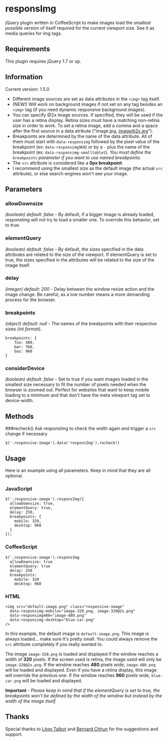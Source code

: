 responsImg
==========

jQuery plugin written in CoffeeScript to make images load the smallest possible version of itself required for the current viewport size. See it as media queries for img tags.

Requirements
------------

This plugin requires jQuery 1.7 or up.


Information
-----------

Current version: 1.5.0

- Different image sources are set as data attributes in the `<img>` tag itself.
- (NEW!) Will work on background images if not set on any tag besides an `<img>` tag (if you need dynamic responsive background images).
- You can specify @2x image sources. If specified, they will be used if the user has a retina display. Retina sizes must have a matching non-retina size in order to work. To set a retina image, add a comma and a space after the first source in a data atribute ("image.jpg, image@2x.jpg").
- Breakpoints are determined by the name of the data attribute. All of them must start with `data-responsimg` followed by the pixel value of the breakpoint (ex: `data-responsimg960`) or by a `-` plus the name of the breakpoint (ex: `data-responsimg-smalltablet`). *You must define the `breakpoints` parameter if you want to use named breakpoints.*
- The `src` attribute is considered like a **0px breakpoint**.
- I recommend using the smallest size as the default image (the actual `src` attribute), or else search engines won't see your image.

Parameters
----------

### allowDownsize
*(boolean) default: false* - By default, if a bigger image is already loaded, responsImg will not try to load a smaller one. To override this behavior, set to true.

### elementQuery
*(boolean) default: false* - By default, the sizes specified in the data attributes are related to the size of the viewport. If elementQuery is set to true, the sizes specified in the attributes will be related to the size of the image itself.

### delay
*(integer) default: 200* - Delay between the window resize action and the image change. Be careful, as a low number means a more demanding process for the browser.

### breakpoints
*(object) default: null* - The names of the breakpoints with their respective sizes *(int format)*.

    breakpoints: {
    	foo: 480,
    	bar: 768,
    	baz: 960
    }

### considerDevice
*(boolean) default: false* - Set to true if you want images loaded in the smallest size necessary to fit the number of pixels needed when the browser is zoomed out. Perfect for websites that want to keep mobile loading to a minimum and that don't have the meta viewport tag set to device-width.

Methods
-------

###recheck()
Ask responsImg to check the width again and trigger a `src` change if necessary

    $('.responsive-image').data('responsImg').recheck()
   

Usage
-----

Here is an example using all parameters. Keep in mind that they are all optional.

### JavaScript
	$('.responsive-image').responsImg({
	  allowDownsize: true,
	  elementQuery: true,
	  delay: 250,
	  breakpoints: {
	    mobile: 320,
	    desktop: 960
	  }
	});

### CoffeeScript
	$('.responsive-image').responsImg
	  allowDownsize: true
	  elementQuery: true
	  delay: 250
	  breakpoints:
	    mobile: 320
	    desktop: 960

### HTML
	<img src="default-image.png" class="responsive-image"
	  data-responsimg-mobile="image-320.png, image-320@2x.png"
      data-responsimg480="image-480.png"
      data-responsimg-desktop="blue-car.png"
    />
    
In this example, the default image is `default-image.png`. This image is always loaded… make sure it's pretty small. You could always remove the `src` attribute completely if you really wanted to.

The image `image-320.png` is loaded and displayed if the window reaches a width of **320** pixels. If the screen used is retina, the image used will only be `image-320@2x.png`. If the window reaches **480** pixels wide, `image-480.png` will be loaded and displayed. Even if you have a retina display, this image will override the previous one. If the window reaches **960** pixels wide, `blue-car.png` will be loaded and displayed.

**Important** - *Please keep in mind that if the elementQuery is set to true, the breakpoints won't be defined by the width of the window but instead by the width of the image itself.*

## Thanks
Special thanks to [Léon Talbot](https://github.com/leontalbot) and [Bernard Chhun](https://github.com/bchhun) for the suggestions and support.
